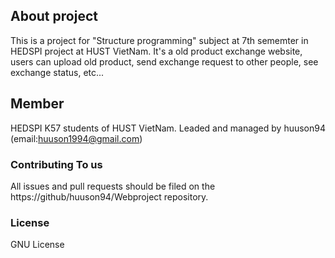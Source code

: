 ## About project
This is a project for "Structure programming" subject at 7th sememter in HEDSPI project at HUST VietNam. 
It's a old product exchange website, users can upload old product, send exchange request to other people, see exchange status, etc...

## Member

HEDSPI K57 students of HUST VietNam.
Leaded and managed by huuson94 (email:huuson1994@gmail.com)

### Contributing To us

All issues and pull requests should be filed on the https://github/huuson94/Webproject repository.

### License
GNU License